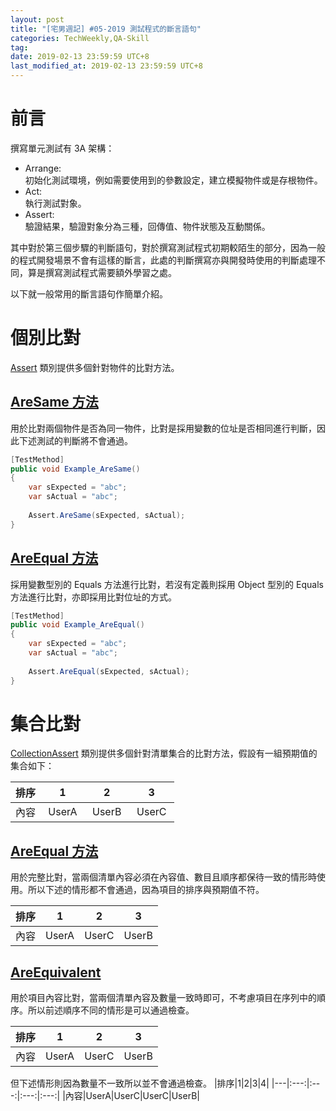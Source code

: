 ```yaml
---
layout: post
title: "[宅男週記] #05-2019 測試程式的斷言語句"
categories: TechWeekly,QA-Skill
tag: 
date: 2019-02-13 23:59:59 UTC+8 
last_modified_at: 2019-02-13 23:59:59 UTC+8 
---
```


# 前言

撰寫單元測試有 3A 架構：
* Arrange:  
    初始化測試環境，例如需要使用到的參數設定，建立模擬物件或是存根物件。
* Act:  
    執行測試對象。
* Assert:  
    驗證結果，驗證對象分為三種，回傳值、物件狀態及互動關係。

其中對於第三個步驟的判斷語句，對於撰寫測試程式初期較陌生的部分，因為一般的程式開發場景不會有這樣的斷言，此處的判斷撰寫亦與開發時使用的判斷處理不同，算是撰寫測試程式需要額外學習之處。

以下就一般常用的斷言語句作簡單介紹。

# 個別比對
[Assert][Assert] 類別提供多個針對物件的比對方法。
## [AreSame 方法][Assert.AreSame]
用於比對兩個物件是否為同一物件，比對是採用變數的位址是否相同進行判斷，因此下述測試的判斷將不會通過。

```csharp
[TestMethod]
public void Example_AreSame()
{
    var sExpected = "abc";
    var sActual = "abc";
    
    Assert.AreSame(sExpected, sActual);
}
```

## [AreEqual 方法][Assert.AreEqual]
採用變數型別的 Equals 方法進行比對，若沒有定義則採用 Object 型別的 Equals 方法進行比對，亦即採用比對位址的方式。
```csharp
[TestMethod]
public void Example_AreEqual()
{
    var sExpected = "abc";
    var sActual = "abc";
    
    Assert.AreEqual(sExpected, sActual);
}
```

# 集合比對
[CollectionAssert][CollectionAssert] 類別提供多個針對清單集合的比對方法，假設有一組預期值的集合如下：

|排序|1|2|3|
|---|:---:|:---:|:---:|
|內容|&nbsp;UserA&nbsp;|&nbsp;UserB&nbsp;|&nbsp;UserC&nbsp;|

## [AreEqual 方法][CollectionAssert.AreEqual]
用於完整比對，當兩個清單內容必須在內容值、數目且順序都保待一致的情形時使用。所以下述的情形都不會通過，因為項目的排序與預期值不符。

|排序|1|2|3|
|---|:---:|:---:|:---:|
|內容|UserA|UserC|UserB|

## [AreEquivalent][CollectionAssert.AreEqivalent]

用於項目內容比對，當兩個清單內容及數量一致時即可，不考慮項目在序列中的順序。所以前述順序不同的情形是可以通過檢查。

|排序|1|2|3|
|---|:---:|:---:|:---:|
|內容|UserA|UserC|UserB|

但下述情形則因為數量不一致所以並不會通過檢查。
|排序|1|2|3|4|
|---|:---:|:---:|:---:|:---:|
|內容|UserA|UserC|UserC|UserB|

[CollectionAssert]:https://docs.microsoft.com/en-us/dotnet/api/microsoft.visualstudio.testtools.unittesting.collectionassert?redirectedfrom=MSDN&view=mstest-net-1.2.0 "CollectionAssert"
[CollectionAssert.AreEqual]:https://docs.microsoft.com/en-us/dotnet/api/microsoft.visualstudio.testtools.unittesting.collectionassert.areequal?view=mstest-net-1.2.0 "CollectionAssert.AreEqual"

[CollectionAssert.AreEqivalent]:https://docs.microsoft.com/en-us/dotnet/api/microsoft.visualstudio.testtools.unittesting.collectionassert.areequivalent?view=mstest-net-1.2.0 "CollectionAssert.AreEqivalent"

[Assert]:https://docs.microsoft.com/en-us/dotnet/api/microsoft.visualstudio.testtools.unittesting.assert?view=mstest-net-1.2.0 "Assert"
[Assert.AreEqual]:https://docs.microsoft.com/en-us/dotnet/api/microsoft.visualstudio.testtools.unittesting.assert.areequal?view=mstest-net-1.2.0 "Assert.AreEqual"
[Assert.AreSame]:https://docs.microsoft.com/en-us/dotnet/api/microsoft.visualstudio.testtools.unittesting.assert.aresame?view=mstest-net-1.2.0 "Assert.AreSame"
